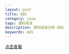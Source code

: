 ```yaml
---
layout: post
title: AQS
category: java
tags: 源码阅读
description: 源码阅读分析-AQS
keywords: AQS
---
```

[点击查看](https://segmentfault.com/a/1190000017372067)
